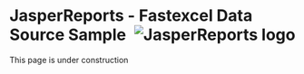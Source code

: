 
# <a name='top'>JasperReports</a> - Fastexcel Data Source Sample <img src="https://jasperreports.sourceforge.net/resources/jasperreports.svg" alt="JasperReports logo" style="float:right"/>
This page is under construction
